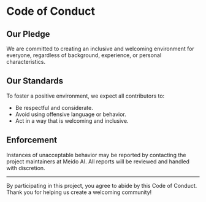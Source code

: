 # Code of Conduct

## Our Pledge

We are committed to creating an inclusive and welcoming environment for everyone, regardless of background, experience, or personal characteristics.

## Our Standards

To foster a positive environment, we expect all contributors to:

- Be respectful and considerate.
- Avoid using offensive language or behavior.
- Act in a way that is welcoming and inclusive.

## Enforcement

Instances of unacceptable behavior may be reported by contacting the project maintainers at Meido AI. All reports will be reviewed and handled with discretion.

---

By participating in this project, you agree to abide by this Code of Conduct. Thank you for helping us create a welcoming community!
